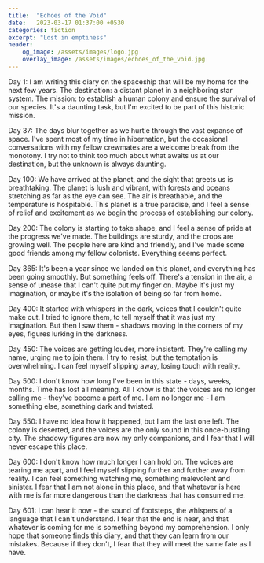 ```yaml
---
title:  "Echoes of the Void"
date:   2023-03-17 01:37:00 +0530
categories: fiction
excerpt: "Lost in emptiness"
header:
    og_image: /assets/images/logo.jpg
    overlay_image: /assets/images/echoes_of_the_void.jpg
---
```


Day 1: I am writing this diary on the spaceship that will be my home for the next few years. The destination: a distant planet in a neighboring star system. The mission: to establish a human colony and ensure the survival of our species. It's a daunting task, but I'm excited to be part of this historic mission.

Day 37: The days blur together as we hurtle through the vast expanse of space. I've spent most of my time in hibernation, but the occasional conversations with my fellow crewmates are a welcome break from the monotony. I try not to think too much about what awaits us at our destination, but the unknown is always daunting.

Day 100: We have arrived at the planet, and the sight that greets us is breathtaking. The planet is lush and vibrant, with forests and oceans stretching as far as the eye can see. The air is breathable, and the temperature is hospitable. This planet is a true paradise, and I feel a sense of relief and excitement as we begin the process of establishing our colony.

Day 200: The colony is starting to take shape, and I feel a sense of pride at the progress we've made. The buildings are sturdy, and the crops are growing well. The people here are kind and friendly, and I've made some good friends among my fellow colonists. Everything seems perfect.

Day 365: It's been a year since we landed on this planet, and everything has been going smoothly. But something feels off. There's a tension in the air, a sense of unease that I can't quite put my finger on. Maybe it's just my imagination, or maybe it's the isolation of being so far from home.

Day 400: It started with whispers in the dark, voices that I couldn't quite make out. I tried to ignore them, to tell myself that it was just my imagination. But then I saw them - shadows moving in the corners of my eyes, figures lurking in the darkness.

Day 450: The voices are getting louder, more insistent. They're calling my name, urging me to join them. I try to resist, but the temptation is overwhelming. I can feel myself slipping away, losing touch with reality.

Day 500: I don't know how long I've been in this state - days, weeks, months. Time has lost all meaning. All I know is that the voices are no longer calling me - they've become a part of me. I am no longer me - I am something else, something dark and twisted.

Day 550: I have no idea how it happened, but I am the last one left. The colony is deserted, and the voices are the only sound in this once-bustling city. The shadowy figures are now my only companions, and I fear that I will never escape this place.

Day 600: I don't know how much longer I can hold on. The voices are tearing me apart, and I feel myself slipping further and further away from reality. I can feel something watching me, something malevolent and sinister. I fear that I am not alone in this place, and that whatever is here with me is far more dangerous than the darkness that has consumed me.

Day 601: I can hear it now - the sound of footsteps, the whispers of a language that I can't understand. I fear that the end is near, and that whatever is coming for me is something beyond my comprehension. I only hope that someone finds this diary, and that they can learn from our mistakes. Because if they don't, I fear that they will meet the same fate as I have.
